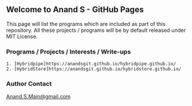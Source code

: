 ## Welcome to Anand S - GitHub Pages
This page will list the programs which are included as part of this repository. All these projects / programs will be by default released under MIT License.

### Programs / Projects / Interests / Write-ups
```shell
1. [Hybridpipe]https://anandsgit.github.io/hybridpipe.github.io/
2. [HybridStore]https://anandsgit.github.io/hybridstore.github.io/
```

### Author Contact
Anand.S.Main@gmail.com
